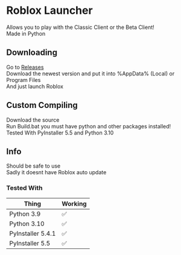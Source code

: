 # Roblox Launcher
Allows you to play with the Classic Client or the Beta Client!  
Made in Python  
## Downloading
Go to [Releases](https://github.com/takoda121/Roblox-Launcher/releases)  
Download the newest version and put it into %AppData% (Local) or Program Files  
And just launch Roblox  
## Custom Compiling
Download the source  
Run Build.bat you must have python and other packages installed!  
Tested With PyInstaller 5.5 and Python 3.10  
## Info
Should be safe to use  
Sadly it doesnt have Roblox auto update  
### Tested With

| Thing | Working            |
| ------- | ------------------ |
| Python 3.9 | ✅ |
| Python 3.10 | ✅ |
| PyInstaller 5.4.1    | ✅ |
| PyInstaller 5.5    | ✅ |